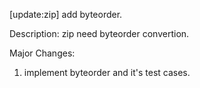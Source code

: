 [update:zip] add byteorder.

Description:
zip need byteorder convertion.

Major Changes:
1. implement byteorder and it's test cases.
